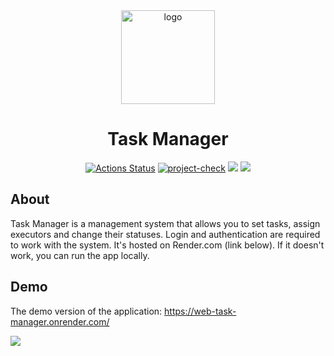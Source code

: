 <div align="center">

<img src="https://sun9-62.userapi.com/impg/3zMcQewrgogSBElLFe1NzNAUCujZTi12J1D5Ig/5fV2DF9yeLM.jpg?size=512x512&quality=96&sign=1b2e8ecb1a11312e1751ee9ff4064c99&type=album" alt="logo" width="150" height="auto" />
<h1>Task Manager</h1>

[![Actions Status](https://github.com/amahmetov1998/python-project-52/workflows/hexlet-check/badge.svg)](https://github.com/amahmetov1998/python-project-52/actions)
[![project-check](https://github.com/amahmetov1998/python-project-52/actions/workflows/main.yml/badge.svg)](https://github.com/amahmetov1998/python-project-52/actions/workflows/main.yml)
<a href="https://codeclimate.com/github/amahmetov1998/python-project-52/maintainability"><img src="https://api.codeclimate.com/v1/badges/803e8528452fb88da331/maintainability" /></a>
<a href="https://codeclimate.com/github/amahmetov1998/python-project-52/test_coverage"><img src="https://api.codeclimate.com/v1/badges/803e8528452fb88da331/test_coverage" /></a>
</div>

## About
Task Manager is a management system that allows you to set tasks, assign executors and change their statuses.
Login and authentication are required to work with the system.
It's hosted on Render.com (link below). If it doesn't work, you can run the app locally.
## Demo
The demo version of the application: https://web-task-manager.onrender.com/

<img src="https://sun9-28.userapi.com/impg/LkY8wLzkyS_ufzYu0ljMnJb35_jRVlHrpe6eaw/N-oFh2ujFLs.jpg?size=1280x609&quality=96&sign=552b170d79b508db4954c0c3478b7096&type=album" width="auto" height="auto" />